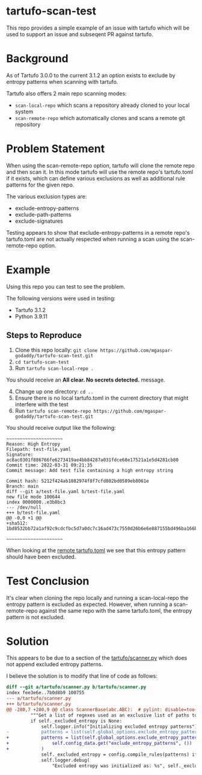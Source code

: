 # tartufo-scan-test

This repo provides a simple example of an issue with tartufo which will be used to support an issue and subseqent PR against tartufo.

# Background

As of Tartufo 3.0.0 to the current 3.1.2 an option exists to exclude by entropy patterns when scanning with tartufo.

Tartufo also offers 2 main repo scanning modes:

- `scan-local-repo` which scans a repository already cloned to your local system
- `scan-remote-repo` which automatically clones and scans a remote git repository

# Problem Statement

When using the scan-remote-repo option, tartufo will clone the remote repo and then scan it. In this mode tartufo will use the remote repo's tartufo.toml if it exists, which can define various exclusions as well as additional rule patterns for the given repo.

The various exclusion types are:

- exclude-entropy-patterns
- exclude-path-patterns
- exclude-signatures

Testing appears to show that exclude-entropy-patterns in a remote repo's tartufo.toml are not actually respected when running a scan using the scan-remote-repo option.

# Example

Using this repo you can test to see the problem.

The following versions were used in testing:

- Tartufo 3.1.2
- Python 3.9.11

## Steps to Reproduce

1. Clone this repo locally: `git clone https://github.com/mgaspar-godaddy/tartufo-scan-test.git`
2. `cd tartufo-scan-test`
3. Run `tartufo scan-local-repo .`

You should receive an **All clear. No secrets detected.** message.

4. Change up one directory: `cd ..`
5. Ensure there is no local tartufo.toml in the current directory that might interfere with the test
6. Run `tartufo scan-remote-repo https://github.com/mgaspar-godaddy/tartufo-scan-test.git`

You should receive output like the following:

```
~~~~~~~~~~~~~~~~~~~~~
Reason: High Entropy
Filepath: test-file.yaml
Signature: ac8ac0301f886766fe6273419ae4bb84287a031fdce68e17521a1e5d4281cb80
Commit time: 2022-03-31 09:21:35
Commit message: Add test file containing a high entropy string

Commit hash: 5212f424ab1882974f8f7cfd802bd0589eb8061e
Branch: main
diff --git a/test-file.yaml b/test-file.yaml
new file mode 100644
index 0000000..e3b8bc3
--- /dev/null
+++ b/test-file.yaml
@@ -0,0 +1 @@
+sha512: 1bd8532bb72a1af92c9cdcfbc5d7a0dc7c16ad473c7550d26b6e6e887155bd496ba166be21c630dcdb3c54af822aa2d1570d8f203eb9b4a60764029f29eab7c8

~~~~~~~~~~~~~~~~~~~~~
```

When looking at the [remote tartufo.toml](https://github.com/mgaspar-godaddy/tartufo-scan-test/blob/main/tartufo.toml#L7) we see that this entropy pattern should have been excluded.

# Test Conclusion

It's clear when cloning the repo locally and running a scan-local-repo the entropy pattern is excluded as expected. However, when running a scan-remote-repo against the same repo with the same tartufo.toml, the entropy pattern is not excluded.

# Solution

This appears to be due to a section of the [tartufo/scanner.py](https://github.com/godaddy/tartufo/blob/06c249930ab4c6ee813df723ea84dee08372a61b/tartufo/scanner.py#L283) which does not append excluded entropy patterns.

I believe the solution is to modify that line of code as follows:

```diff
diff --git a/tartufo/scanner.py b/tartufo/scanner.py
index fee3e6e..7b0d8b9 100755
--- a/tartufo/scanner.py
+++ b/tartufo/scanner.py
@@ -280,7 +280,9 @@ class ScannerBase(abc.ABC):  # pylint: disable=too-many-instance-attributes
         """Get a list of regexes used as an exclusive list of paths to scan."""
         if self._excluded_entropy is None:
             self.logger.info("Initializing excluded entropy patterns")
-            patterns = list(self.global_options.exclude_entropy_patterns or ())
+            patterns = list(self.global_options.exclude_entropy_patterns or ()) + list(
+                self.config_data.get("exclude_entropy_patterns", ())
+            )
             self._excluded_entropy = config.compile_rules(patterns) if patterns else []
             self.logger.debug(
                 "Excluded entropy was initialized as: %s", self._excluded_entropy
```

